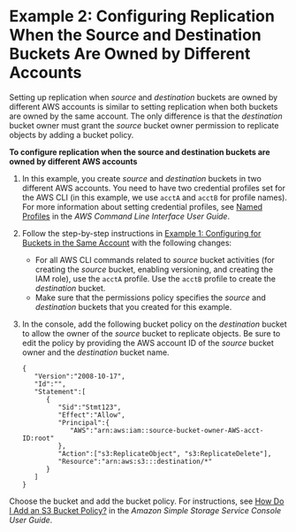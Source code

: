 # Example 2: Configuring Replication When the Source and Destination Buckets Are Owned by Different Accounts<a name="replication-walkthrough-2"></a>

Setting up replication when *source* and *destination* buckets are owned by different AWS accounts is similar to setting replication when both buckets are owned by the same account\. The only difference is that the *destination* bucket owner must grant the *source* bucket owner permission to replicate objects by adding a bucket policy\. 

**To configure replication when the source and destination buckets are owned by different AWS accounts**

1. In this example, you create *source* and *destination* buckets in two different AWS accounts\. You need to have two credential profiles set for the AWS CLI \(in this example, we use `acctA` and `acctB` for profile names\)\. For more information about setting credential profiles, see [Named Profiles](https://docs.aws.amazon.com/cli/latest/userguide/cli-multiple-profiles.html) in the *AWS Command Line Interface User Guide*\. 

1. Follow the step\-by\-step instructions in [Example 1: Configuring for Buckets in the Same Account](replication-walkthrough1.md) with the following changes:
   + For all AWS CLI commands related to *source* bucket activities \(for creating the *source* bucket, enabling versioning, and creating the IAM role\), use the `acctA` profile\. Use the `acctB` profile to create the *destination* bucket\. 
   + Make sure that the permissions policy specifies the *source* and *destination* buckets that you created for this example\.

1. In the console, add the following bucket policy on the *destination* bucket to allow the owner of the *source* bucket to replicate objects\. Be sure to edit the policy by providing the AWS account ID of the *source* bucket owner and the *destination* bucket name\.

   ```
   {
      "Version":"2008-10-17",
      "Id":"",
      "Statement":[
         {
            "Sid":"Stmt123",
            "Effect":"Allow",
            "Principal":{
               "AWS":"arn:aws:iam::source-bucket-owner-AWS-acct-ID:root"
            },
            "Action":["s3:ReplicateObject", "s3:ReplicateDelete"],
            "Resource":"arn:aws:s3:::destination/*"
         }
      ]
   }
   ```

Choose the bucket and add the bucket policy\. For instructions, see [How Do I Add an S3 Bucket Policy?](https://docs.aws.amazon.com/AmazonS3/latest/user-guide/add-bucket-policy.html) in the *Amazon Simple Storage Service Console User Guide*\.